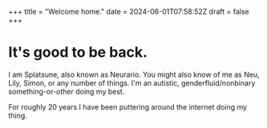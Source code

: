 +++
title = "Welcome home."
date = 2024-06-01T07:58:52Z
draft = false
+++

# It's good to be back.

I am Splatsune, also known as Neurario. You might also know of me as Neu, Lily, Simon, or any number of things. I'm an autistic, genderfluid/nonbinary something-or-other doing my best.

For roughly 20 years I have been puttering around the internet doing my thing.
